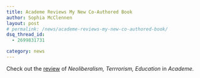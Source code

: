 ```yaml
---
title: Academe Reviews My New Co-Authored Book
author: Sophia McClennen
layout: post
# permalink: /news/academe-reviews-my-new-co-authored-book/
dsq_thread_id:
  - 2699831731

category: news
---
```

Check out the [review][1] of *Neoliberalism, Terrrorism, Education* in *Academe.*

 [1]: http://www.aaup.org/article/thinking-academic-resistance#.U3ttuS_c2UZ